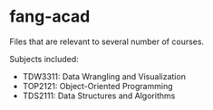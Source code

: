 # fang-acad

Files that are relevant to several number of courses.

Subjects included:
- TDW3311: Data Wrangling and Visualization
- TOP2121: Object-Oriented Programming
- TDS2111: Data Structures and Algorithms